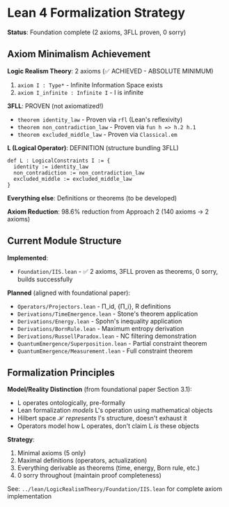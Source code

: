 # Lean 4 Formalization Strategy

**Status**: Foundation complete (2 axioms, 3FLL proven, 0 sorry)

## Axiom Minimalism Achievement

**Logic Realism Theory**: 2 axioms (✅ ACHIEVED - ABSOLUTE MINIMUM)
1. `axiom I : Type*` - Infinite Information Space exists
2. `axiom I_infinite : Infinite I` - I is infinite

**3FLL**: PROVEN (not axiomatized!)
- `theorem identity_law` - Proven via `rfl` (Lean's reflexivity)
- `theorem non_contradiction_law` - Proven via `fun h => h.2 h.1`
- `theorem excluded_middle_law` - Proven via `Classical.em`

**L (Logical Operator)**: DEFINITION (structure bundling 3FLL)
```lean
def L : LogicalConstraints I := {
  identity := identity_law
  non_contradiction := non_contradiction_law
  excluded_middle := excluded_middle_law
}
```

**Everything else**: Definitions or theorems (to be developed)

**Axiom Reduction**: 98.6% reduction from Approach 2 (140 axioms → 2 axioms)

## Current Module Structure

**Implemented**:
- `Foundation/IIS.lean` - ✅ 2 axioms, 3FLL proven as theorems, 0 sorry, builds successfully

**Planned** (aligned with foundational paper):
- `Operators/Projectors.lean` - Π_id, {Π_i}, R definitions
- `Derivations/TimeEmergence.lean` - Stone's theorem application
- `Derivations/Energy.lean` - Spohn's inequality application
- `Derivations/BornRule.lean` - Maximum entropy derivation
- `Derivations/RussellParadox.lean` - NC filtering demonstration
- `QuantumEmergence/Superposition.lean` - Partial constraint theorem
- `QuantumEmergence/Measurement.lean` - Full constraint theorem

## Formalization Principles

**Model/Reality Distinction** (from foundational paper Section 3.1):
- L operates ontologically, pre-formally
- Lean formalization *models* L's operation using mathematical objects
- Hilbert space ℋ *represents* I's structure, doesn't exhaust it
- Operators model how L operates, don't claim L *is* these objects

**Strategy**:
1. Minimal axioms (5 only)
2. Maximal definitions (operators, actualization)
3. Everything derivable as theorems (time, energy, Born rule, etc.)
4. 0 sorry throughout (maintain proof completeness)

See: `../lean/LogicRealismTheory/Foundation/IIS.lean` for complete axiom implementation
